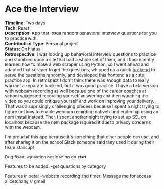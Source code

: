# Ace the Interview 
**Timeline**: Two days  
**Tech**: React  
**Description**: App that loads random behavioral interview questions for you to practice with.     
**Contribution Type**: Personal project  
**Status**: On hiatus  
**Retrospective**: I was looking up behavioral interview questions to practice and stumbled upon a site that had a whole set of them, and I had recently learned how to make a web scraper using Python, so I went ahead and adapted that scraper to get the questions, whipped up a quick [backend](https://github.com/RococoCoding/ace-it-backend) to serve the questions randomly, and developed this frontend as a cute practice app. In retrospect I don't think there was enough data to really warrant a separate backend, but it was good practice. I have a beta version with webcam recording as well because one of the career coaches at school suggested recording yourself answering and then watching the video so you could critique yourself and work on improving your delivery. That was a suprisingly challenging process because I spent a night trying to figure out how to enable webcam recording natively and ended up using an npm install instead. Then I spent another night trying to set up SSL on localhost because the npm package required it due to privacy concerns with the webcam.  

I'm proud of this app because it's something that other people can use, and after sharing it on the school Slack someone said they used it during their team standup!

Bug fixes:
  -question not loading on start

Features to be added:
  -get questions by category
  
Features in beta:
 -webcam recording and timer. Message me for access alicetchang // gmail
